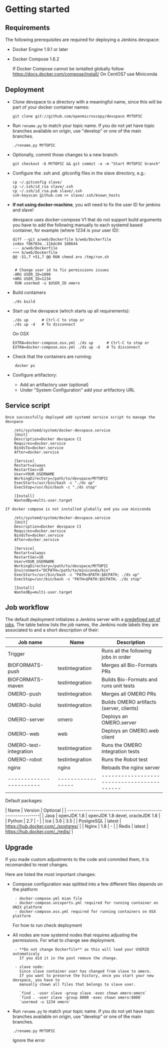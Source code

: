# Getting started

## Requirements

The following prerequisites are required for deploying a Jenkins devspace:

*   Docker Engine 1.9.1 or later
*   Docker Compose 1.6.2

    If Docker Compose cannot be isntalled globally follow https://docs.docker.com/compose/install/
    On CentOS7 use Miniconda

## Deployment

 *  Clone devspace to a directory with a meaningful name, since this will be
    part of your docker container names:

        git clone git://github.com/openmicroscopy/devspace MYTOPIC

 *  Run `rename.py` to match your topic name. If you do not yet have
    topic branches available on origin, use "develop" or one of the
    main branches.

        ./rename.py MYTOPIC

 *  Optionally, commit those changes to a new branch:

        git checkout -b MYTOPIC && git commit -a -m "Start MYTOPIC branch"

 *  Configure the .ssh and .gitconfig files in the slave directory, e.g.:

        cp ~/.gitconfig slave/
        cp ~/.ssh/id_rsa slave/.ssh
        cp ~/.ssh/id_rsa.pub slave/.ssh
        ssh-keyscan github.com >> slave/.ssh/known_hosts

 *  **If not using docker-machine**, you will need to fix the user ID
    for jenkins and slave!

    devspace uses docker-compose V1 that do not support build arguments
    you have to add the following manually to each systemd based container,
    for example (where 1234 is your user ID):

        diff --git a/web/Dockerfile b/web/Dockerfile
        index f86703e..11bdc04 100644
        --- a/web/Dockerfile
        +++ b/web/Dockerfile
        @@ -51,7 +51,7 @@ RUN chmod a+x /tmp/run.sh


         # Change user id to fix permissions issues
        -ARG USER_ID=1000
        +ARG USER_ID=1234
         RUN usermod -u $USER_ID omero

 *  Build containers

        ./ds build

 *  Start up the devspace (which starts up all requirements):

        ./ds up      # Ctrl-C to stop or
        ./ds up -d   # To disconnect

    On OSX

        EXTRA=docker-compose.osx.yml ./ds up      # Ctrl-C to stop or
        EXTRA=docker-compose.osx.yml ./ds up -d   # To disconnect

 * Check that the containers are running:

        docker ps

 *  Configure artifactory:
    - Add an artifactory user (optional)
    - Under "System Configuration" add your artifactory URL

## Service script

    Once successfully deployed add systemd service script to manage the devspace

        /etc/systemd/system/docker-devspace.service
        [Unit]
        Description=Docker devspace CI
        Requires=docker.service
        BindsTo=docker.service
        After=docker.service

        [Service]
        Restart=always
        RestartSec=10
        User=YOUR_USERNAME
        WorkingDirectory=/path/to/devspace/MYTOPIC
        ExecStart=/usr/bin/bash -c "./ds up"
        ExecStop=/usr/bin/bash -c "./ds stop"

        [Install]
        WantedBy=multi-user.target

    If docker compose is not installed globally and you use miniconda

        /etc/systemd/system/docker-devspace.service
        [Unit]
        Description=Docker devspace CI
        Requires=docker.service
        BindsTo=docker.service
        After=docker.service

        [Service]
        Restart=always
        RestartSec=10
        User=YOUR_USERNAME
        WorkingDirectory=/path/to/devspace/MYTOPIC
        Environment="DCPATH=/path/to/miniconda/bin"
        ExecStart=/usr/bin/bash -c "PATH=$PATH:$DCPATH; ./ds up"
        ExecStop=/usr/bin/bash -c "PATH=$PATH:$DCPATH; ./ds stop"

        [Install]
        WantedBy=multi-user.target

## Job workflow


The default deployment initializes a Jenkins server with a [predefined set of
jobs](homes/jobs). The table below lists the job names, the Jenkins node labels
they are associated to and a short description of their:

| Job name               | Name            | Description                               |
| -----------------------|-----------------| ------------------------------------------|
| Trigger                |                 | Runs all the following jobs in order      |
| BIOFORMATS-push        | testintegration | Merges all Bio-Formats PRs                |
| BIOFORMATS-maven       | testintegration | Builds Bio-Formats and runs unit tests    |
| OMERO-push             | testintegration | Merges all OMERO PRs                      |
| OMERO-build            | testintegration | Builds OMERO artifacts (server, clients)  |
| OMERO-server           | omero           | Deploys an OMERO.server                   |
| OMERO-web              | web             | Deploys an OMERO.web client               |
| OMERO-test-integration | testintegration | Runs the OMERO integration tests          |
| OMERO-robot            | testintegration | Runs the Robot test                       |
| nginx                  | nginx           | Reloads the nginx server                  |
| -----------------------|-----------------| ------------------------------------------|

Default packages:

| Name       | Version       | Optional                           |
| ----------------------------------------------------------------|
| Java       | openJDK 1.8   | openJDK 1.8 devel, oracleJDK 1.8   |
| Python     | 2.7           | -                                  |
| Ice        | 3.6           | 3.5                                |
| PostgreSQL | latest        | https://hub.docker.com/_/postgres/ |
| Nginx      | 1.8           | -                                  |
| Redis      | latest        | https://hub.docker.com/_/redis/    |

## Upgrade

If you made custom adjustments to the code and commited them, it is recomanded to reset changes.

Here are listed the most important changes:

 * Compose configuration was splitted into a few different files depends on the platform

        - docker-compose.yml mian file
        - docker-compose.unixports.yml required for running container on UNIX platform
        - docker-compose.osx.yml required for running containers on OSX platform

   For how to run check deployment

 * All nodes are now systemd nodes that requires adjusting the permissions. For what to change
   see deployment.

        - **Do not change Dockerfile** as this will load your USERID automaticaly
          If you did it in the past remove the change.

        - slave node:
          Since slave container user has changed from slave to omero.
          If you want to preserve the history, once you start your new devspace, you have to
          manually chown all files that belongs to slave user.

          `find . -user slave -group slave -exec chown omero:omero`
          `find . -user slave -group 8000 -exec chown omero:8000`
          `usermod -u 1234 omero`

 *  Run `rename.py` to match your topic name. If you do not yet have
    topic branches available on origin, use "develop" or one of the
    main branches.

        ./rename.py MYTOPIC
 
    Ignore the error
